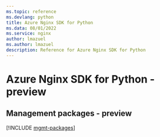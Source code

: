 ```yaml
---
ms.topic: reference
ms.devlang: python
title: Azure Nginx SDK for Python
ms.data: 08/01/2022
ms.service: nginx
author: lmazuel
ms.author: lmazuel
description: Reference for Azure Nginx SDK for Python
---
```

# Azure Nginx SDK for Python - preview

## Management packages - preview
[!INCLUDE [mgmt-packages](nginx-mgmt-index.md)]